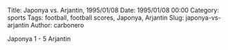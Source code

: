 Title: Japonya vs. Arjantin, 1995/01/08
Date: 1995/01/08 00:00
Category: sports
Tags: football, football scores, Japonya, Arjantin
Slug: japonya-vs-arjantin
Author: carbonero


Japonya 1 - 5 Arjantin
